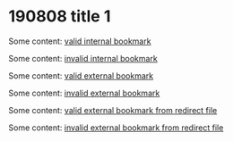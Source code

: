 # 190808 title 1

Some content: [valid internal bookmark](#190808-title-1)

Some content: [invalid internal bookmark](#190808-title-invalid)

Some content: [valid external bookmark](~/testXRef/test-xref.md#test-xref)

Some content: [invalid external bookmark](~/testXRef/test-xref.md#invalid-bookmark)

Some content: [valid external bookmark from redirect file](~/testBookmark/test-redirect-external-bookmark.md#test-redirect)

Some content: [invalid external bookmark from redirect file](~/testBookmark/test-redirect-external-bookmark.md#invalid-redirect)